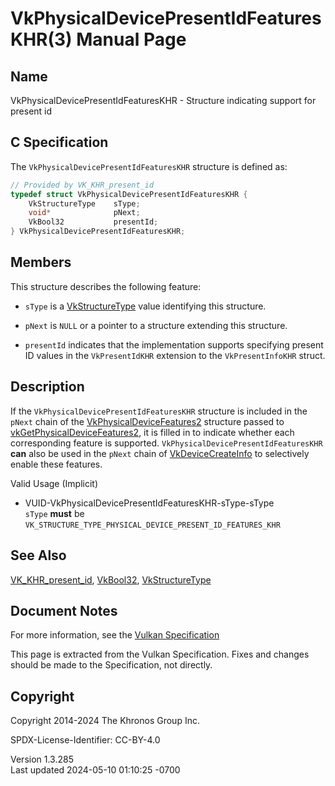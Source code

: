 # VkPhysicalDevicePresentIdFeaturesKHR(3) Manual Page

## Name

VkPhysicalDevicePresentIdFeaturesKHR - Structure indicating support for
present id



## <a href="#_c_specification" class="anchor"></a>C Specification

The `VkPhysicalDevicePresentIdFeaturesKHR` structure is defined as:

``` c
// Provided by VK_KHR_present_id
typedef struct VkPhysicalDevicePresentIdFeaturesKHR {
    VkStructureType    sType;
    void*              pNext;
    VkBool32           presentId;
} VkPhysicalDevicePresentIdFeaturesKHR;
```

## <a href="#_members" class="anchor"></a>Members

This structure describes the following feature:

- `sType` is a [VkStructureType](https://registry.khronos.org/vulkan/specs/1.3-extensions/man/html/VkStructureType.html) value identifying
  this structure.

- `pNext` is `NULL` or a pointer to a structure extending this
  structure.

- <span id="features-presentId"></span> `presentId` indicates that the
  implementation supports specifying present ID values in the
  `VkPresentIdKHR` extension to the `VkPresentInfoKHR` struct.

## <a href="#_description" class="anchor"></a>Description

If the `VkPhysicalDevicePresentIdFeaturesKHR` structure is included in
the `pNext` chain of the
[VkPhysicalDeviceFeatures2](https://registry.khronos.org/vulkan/specs/1.3-extensions/man/html/VkPhysicalDeviceFeatures2.html) structure
passed to
[vkGetPhysicalDeviceFeatures2](https://registry.khronos.org/vulkan/specs/1.3-extensions/man/html/vkGetPhysicalDeviceFeatures2.html), it is
filled in to indicate whether each corresponding feature is supported.
`VkPhysicalDevicePresentIdFeaturesKHR` **can** also be used in the
`pNext` chain of [VkDeviceCreateInfo](https://registry.khronos.org/vulkan/specs/1.3-extensions/man/html/VkDeviceCreateInfo.html) to
selectively enable these features.

Valid Usage (Implicit)

- <a href="#VUID-VkPhysicalDevicePresentIdFeaturesKHR-sType-sType"
  id="VUID-VkPhysicalDevicePresentIdFeaturesKHR-sType-sType"></a>
  VUID-VkPhysicalDevicePresentIdFeaturesKHR-sType-sType  
  `sType` **must** be
  `VK_STRUCTURE_TYPE_PHYSICAL_DEVICE_PRESENT_ID_FEATURES_KHR`

## <a href="#_see_also" class="anchor"></a>See Also

[VK_KHR_present_id](https://registry.khronos.org/vulkan/specs/1.3-extensions/man/html/VK_KHR_present_id.html), [VkBool32](https://registry.khronos.org/vulkan/specs/1.3-extensions/man/html/VkBool32.html),
[VkStructureType](https://registry.khronos.org/vulkan/specs/1.3-extensions/man/html/VkStructureType.html)

## <a href="#_document_notes" class="anchor"></a>Document Notes

For more information, see the <a
href="https://registry.khronos.org/vulkan/specs/1.3-extensions/html/vkspec.html#VkPhysicalDevicePresentIdFeaturesKHR"
target="_blank" rel="noopener">Vulkan Specification</a>

This page is extracted from the Vulkan Specification. Fixes and changes
should be made to the Specification, not directly.

## <a href="#_copyright" class="anchor"></a>Copyright

Copyright 2014-2024 The Khronos Group Inc.

SPDX-License-Identifier: CC-BY-4.0

Version 1.3.285  
Last updated 2024-05-10 01:10:25 -0700
